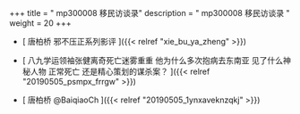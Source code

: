 +++
title = "  mp300008 移民访谈录"
description = "  mp300008 移民访谈录  "
weight = 20
+++



* [ 唐柏桥 邪不压正系列影评  ]({{< relref "xie_bu_ya_zheng" >}})


* [ 八九学运领袖张健离奇死亡迷雾重重 他为什么多次抱病去东南亚 见了什么神秘人物 正常死亡 还是精心策划的谋杀案？ ]({{< relref "20190505_psmpx_frrgw" >}})


* [ 唐柏桥 @BaiqiaoCh  ]({{< relref "20190505_1ynxaveknzqkj" >}})

